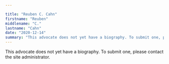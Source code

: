```yaml
---

title: "Reuben C. Cahn"
firstname: "Reuben"
middlename: "C."
lastname: "Cahn"
date: "2020-12-14"
summary: "This advocate does not yet have a biography. To submit one, please contact the site administrator."
---
```

This advocate does not yet have a biography. To submit one, please contact the site administrator.

